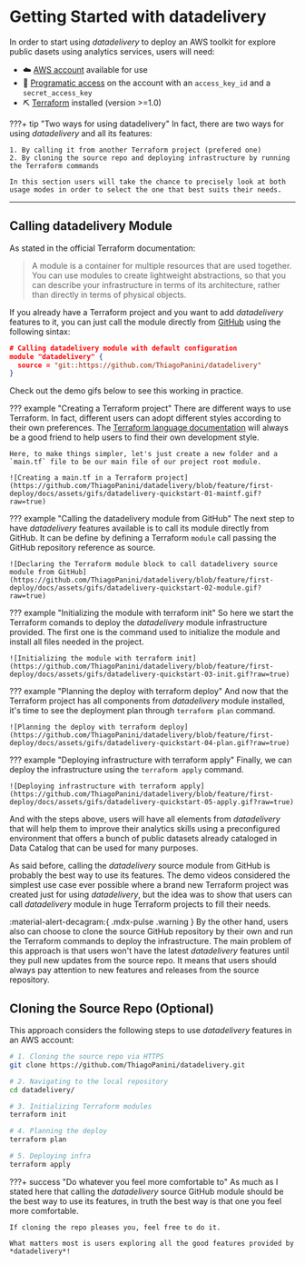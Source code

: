 # Getting Started with datadelivery

In order to start using *datadelivery* to deploy an AWS toolkit for explore public dasets using analytics services, users will need:

- ☁️ [AWS account](https://aws.amazon.com/premiumsupport/knowledge-center/create-and-activate-aws-account/) available for use
- 🔑 [Programatic access](https://docs.aws.amazon.com/general/latest/gr/aws-sec-cred-types.html) on the account with an `access_key_id` and a `secret_access_key`
- ⛏ [Terraform](https://www.terraform.io/) installed (version >=1.0)

???+ tip "Two ways for using datadelivery"
    In fact, there are two ways for using *datadelivery* and all its features:
    
    1. By calling it from another Terraform project (prefered one)
    2. By cloning the source repo and deploying infrastructure by running the Terraform commands

    In this section users will take the chance to precisely look at both usage modes in order to select the one that best suits their needs.

___

## Calling datadelivery Module

As stated in the official Terraform documentation:

> A module is a container for multiple resources that are used together. You can use modules to create lightweight abstractions, so that you can describe your infrastructure in terms of its architecture, rather than directly in terms of physical objects.

If you already have a Terraform project and you want to add *datadelivery* features to it, you can just call the module directly from [GitHub](https://github.com/ThiagoPanini/datadelivery) using the following sintax:

```json
# Calling datadelivery module with default configuration
module "datadelivery" {
  source = "git::https://github.com/ThiagoPanini/datadelivery"
}
```

Check out the demo gifs below to see this working in practice.

??? example "Creating a Terraform project"
    There are different ways to use Terraform. In fact, different users can adopt different styles according to their own preferences. The [Terraform language documentation](https://developer.hashicorp.com/terraform/language) will always be a good friend to help users to find their own development style.

    Here, to make things simpler, let's just create a new folder and a `main.tf` file to be our main file of our project root module.

    ![Creating a main.tf in a Terraform project](https://github.com/ThiagoPanini/datadelivery/blob/feature/first-deploy/docs/assets/gifs/datadelivery-quickstart-01-maintf.gif?raw=true)


??? example "Calling the datadelivery module from GitHub"
    The next step to have *datadelivery* features available is to call its module directly from GitHub. It can be define by defining a Terraform `module` call passing the GitHub repository reference as source.

    ![Declaring the Terraform module block to call datadelivery source module from GitHub](https://github.com/ThiagoPanini/datadelivery/blob/feature/first-deploy/docs/assets/gifs/datadelivery-quickstart-02-module.gif?raw=true)


??? example "Initializing the module with terraform init"
    So here we start the Terraform comands to deploy the *datadelivery* module infrastructure provided. The first one is the command used to initialize the module and install all files needed in the project.

    ![Initializing the module with terraform init](https://github.com/ThiagoPanini/datadelivery/blob/feature/first-deploy/docs/assets/gifs/datadelivery-quickstart-03-init.gif?raw=true)


??? example "Planning the deploy with terraform deploy"
    And now that the Terraform project has all components from *datadelivery* module installed, it's time to see the deployment plan through `terraform plan` command.

    ![Planning the deploy with terraform deploy](https://github.com/ThiagoPanini/datadelivery/blob/feature/first-deploy/docs/assets/gifs/datadelivery-quickstart-04-plan.gif?raw=true)


??? example "Deploying infrastructure with terraform apply"
    Finally, we can deploy the infrastructure using the `terraform apply` command.

    ![Deploying infrastructure with terraform apply](https://github.com/ThiagoPanini/datadelivery/blob/feature/first-deploy/docs/assets/gifs/datadelivery-quickstart-05-apply.gif?raw=true)

And with the steps above, users will have all elements from *datadelivery* that will help them to improve their analytics skills using a preconfigured environment that offers a bunch of public datasets already cataloged in Data Catalog that can be used for many purposes.

As said before, calling the *datadelivery* source module from GitHub is probably the best way to use its features. The demo videos considered the simplest use case ever possible where a brand new Terraform project was created just for using *datadelivery*, but the idea was to show that users can call *datadelivery* module in huge Terraform projects to fill their needs.

:material-alert-decagram:{ .mdx-pulse .warning } By the other hand, users also can choose to clone the source GitHub repository by their own and run the Terraform commands to deploy the infrastructure. The main problem of this approach is that users won't have the latest *datadelivery* features until they pull new updates from the source repo. It means that users should always pay attention to new features and releases from the source repository.

## Cloning the Source Repo (Optional)

This approach considers the following steps to use *datadelivery* features in an AWS account:

```bash
# 1. Cloning the source repo via HTTPS
git clone https://github.com/ThiagoPanini/datadelivery.git

# 2. Navigating to the local repository
cd datadelivery/

# 3. Initializing Terraform modules
terraform init

# 4. Planning the deploy
terraform plan

# 5. Deploying infra
terraform apply
```

???+ success "Do whatever you feel more comfortable to"
    As much as I stated here that calling the *datadelivery* source GitHub module should be the best way to use its features, in truth the best way is that one you feel more comfortable.

    If cloning the repo pleases you, feel free to do it.

    What matters most is users exploring all the good features provided by *datadelivery*!